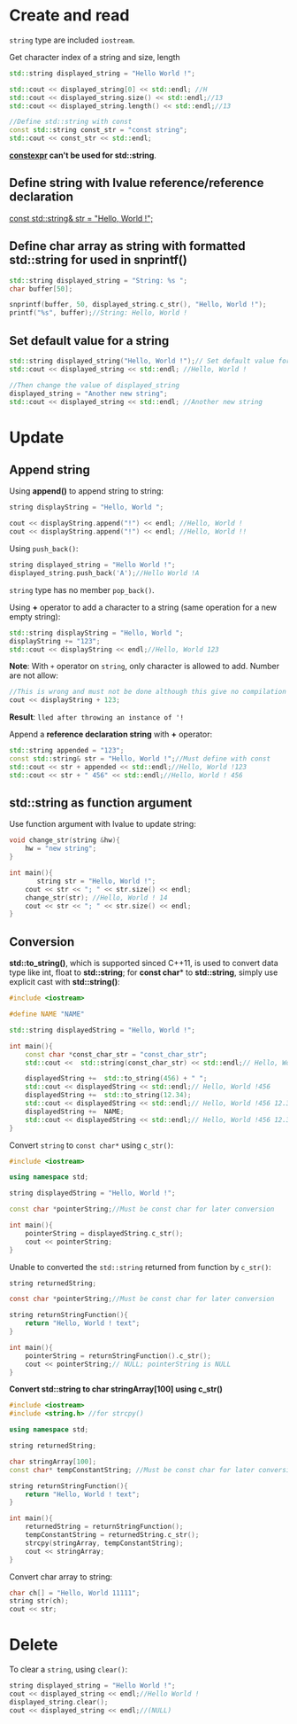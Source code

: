 # Create and read

``string`` type are included ``iostream``.

Get character index of a string and size, length

```cpp
std::string displayed_string = "Hello World !";

std::cout << displayed_string[0] << std::endl; //H
std::cout << displayed_string.size() << std::endl;//13
std::cout << displayed_string.length() << std::endl;//13

//Define std::string with const
const std::string const_str = "const string";
std::cout << const_str << std::endl;
```
**[constexpr](https://github.com/TranPhucVinh/Cplusplus/blob/master/Introduction/README.md#constexpr) can't be used for std::string**.
## Define string with lvalue reference/reference declaration

[const std::string& str = "Hello, World !";](https://github.com/TranPhucVinh/Cplusplus/blob/master/Physical%20layer/Memory/lvalue.md#define)

## Define char array as string with formatted std::string for used in snprintf()
```cpp
std::string displayed_string = "String: %s ";
char buffer[50];

snprintf(buffer, 50, displayed_string.c_str(), "Hello, World !");
printf("%s", buffer);//String: Hello, World ! 
 ```

## Set default value for a string

```cpp
std::string displayed_string("Hello, World !");// Set default value for displayed_string
std::cout << displayed_string << std::endl; //Hello, World !

//Then change the value of displayed_string
displayed_string = "Another new string";
std::cout << displayed_string << std::endl; //Another new string
```

# Update

## Append string

Using **append()** to append string to string:

```cpp
string displayString = "Hello, World ";

cout << displayString.append("!") << endl; //Hello, World !
cout << displayString.append("!") << endl; //Hello, World !!
```

Using ``push_back()``:

```cpp
string displayed_string = "Hello World !";
displayed_string.push_back('A');//Hello World !A
```

``string`` type has no member ``pop_back()``.

Using **+** operator to add a character to a string (same operation for a new empty string):

```cpp
std::string displayString = "Hello, World ";
displayString += "123";
std::cout << displayString << endl;//Hello, World 123
```
**Note**: With ``+`` operator on ``string``, only character is allowed to add. Number are not allow:

```cpp
//This is wrong and must not be done although this give no compilation error
cout << displayString + 123;
```
**Result**: ``lled after throwing an instance of '!``

Append a **reference declaration string** with **+** operator:

```cpp
std::string appended = "123";
const std::string& str = "Hello, World !";//Must define with const
std::cout << str + appended << std::endl;//Hello, World !123
std::cout << str + " 456" << std::endl;//Hello, World ! 456
```
## std::string as function argument
Use function argument with lvalue to update string:

```cpp
void change_str(string &hw){
    hw = "new string";
}

int main(){
	   string str = "Hello, World !";
    cout << str << "; " << str.size() << endl;
   	change_str(str); //Hello, World ! 14
    cout << str << "; " << str.size() << endl;
}
```
## Conversion

**std::to_string()**, which is supported sinced C++11, is used to convert data type like int, float to **std::string**; for **const char*** to **std::string**, simply use explicit cast with **std::string()**:
```cpp
#include <iostream>

#define NAME "NAME"

std::string displayedString = "Hello, World !";

int main(){
    const char *const_char_str = "const_char_str";
    std::cout <<  std::string(const_char_str) << std::endl;// Hello, World !456 

    displayedString +=  std::to_string(456) + " ";
    std::cout << displayedString << std::endl;// Hello, World !456 
    displayedString +=  std::to_string(12.34);
    std::cout << displayedString << std::endl;// Hello, World !456 12.340000
    displayedString +=  NAME;
    std::cout << displayedString << std::endl;// Hello, World !456 12.340000NAME
}
```

Convert ``string`` to ``const char*`` using ``c_str()``:

```cpp
#include <iostream>

using namespace std;

string displayedString = "Hello, World !";

const char *pointerString;//Must be const char for later conversion

int main(){
    pointerString = displayedString.c_str();
    cout << pointerString;
}
```

Unable to converted the ``std::string`` returned from function by ``c_str()``:

```c
string returnedString;

const char *pointerString;//Must be const char for later conversion

string returnStringFunction(){
    return "Hello, World ! text";
}

int main(){
    pointerString = returnStringFunction().c_str();
    cout << pointerString;// NULL; pointerString is NULL
}
```

**Convert std::string to char stringArray[100] using c_str()**

```cpp
#include <iostream>
#include <string.h> //for strcpy()

using namespace std;

string returnedString;

char stringArray[100];
const char* tempConstantString; //Must be const char for later conversion

string returnStringFunction(){
    return "Hello, World ! text";
}

int main(){
    returnedString = returnStringFunction();
    tempConstantString = returnedString.c_str();
    strcpy(stringArray, tempConstantString);
    cout << stringArray;
}
```

Convert char array to string:

```cpp
char ch[] = "Hello, World 11111";
string str(ch);
cout << str;
```

# Delete

To clear a ``string``, using ``clear()``:

```cpp
string displayed_string = "Hello World !";
cout << displayed_string << endl;//Hello World !
displayed_string.clear();
cout << displayed_string << endl;//(NULL)
```
